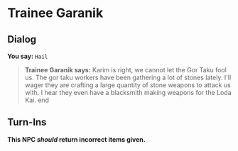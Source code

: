 # Trainee Garanik
## Dialog

**You say:** `Hail`



>**Trainee Garanik says:** Karim is right, we cannot let the Gor Taku fool us. The gor taku workers have been gathering a lot of stones lately. I'll wager they are crafting a large quantity of stone weapons to attack us with. I hear they even have a blacksmith making weapons for the Loda Kai.
end

## Turn-Ins



**This NPC *should* return incorrect items given.**






